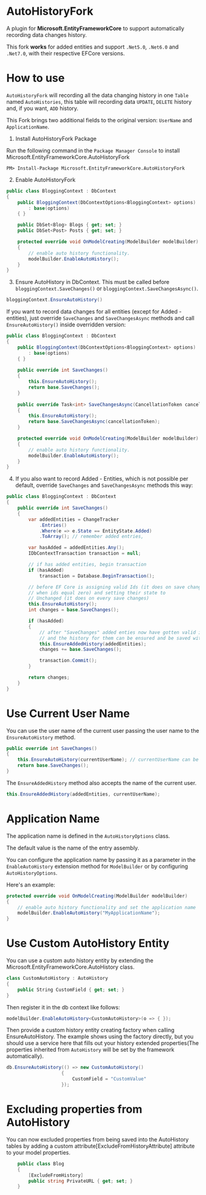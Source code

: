 # AutoHistoryFork
A plugin for **Microsoft.EntityFrameworkCore** to support automatically recording data changes history.

This fork **works** for added entities and support `.Net5.0`, `.Net6.0` and `.Net7.0`, with their respective EFCore versions.

# How to use

`AutoHistoryFork` will recording all the data changing history in one `Table` named `AutoHistories`, this table will recording data
`UPDATE`, `DELETE` history and, if you want, `ADD` history.

This Fork brings two additional fields to the original version: `UserName` and `ApplicationName`.

1. Install AutoHistoryFork Package

Run the following command in the `Package Manager Console` to install Microsoft.EntityFrameworkCore.AutoHistoryFork

`PM> Install-Package Microsoft.EntityFrameworkCore.AutoHistoryFork`

2. Enable AutoHistoryFork

```csharp
public class BloggingContext : DbContext
{
    public BloggingContext(DbContextOptions<BloggingContext> options)
        : base(options)
    { }

    public DbSet<Blog> Blogs { get; set; }
    public DbSet<Post> Posts { get; set; }

    protected override void OnModelCreating(ModelBuilder modelBuilder)
    {
        // enable auto history functionality.
        modelBuilder.EnableAutoHistory();
    }
}
```

3. Ensure AutoHistory in DbContext. This must be called before `bloggingContext.SaveChanges()` or `bloggingContext.SaveChangesAsync()`.

```csharp
bloggingContext.EnsureAutoHistory()
```

If you want to record data changes for all entities (except for Added - entities), just override `SaveChanges` and `SaveChangesAsync` methods and call `EnsureAutoHistory()` inside overridden version:
```csharp
public class BloggingContext : DbContext
{
    public BloggingContext(DbContextOptions<BloggingContext> options)
        : base(options)
    { }
    
    public override int SaveChanges()
    {
        this.EnsureAutoHistory();
        return base.SaveChanges();
    }
    
    public override Task<int> SaveChangesAsync(CancellationToken cancellationToken = new CancellationToken())
    {
        this.EnsureAutoHistory();
        return base.SaveChangesAsync(cancellationToken);
    }

    protected override void OnModelCreating(ModelBuilder modelBuilder)
    {
        // enable auto history functionality.
        modelBuilder.EnableAutoHistory();
    }
}
```
4. If you also want to record Added - Entities, which is not possible per default, override `SaveChanges` and `SaveChangesAsync` methods this way:
```csharp
public class BloggingContext : DbContext
{
    public override int SaveChanges()
    {
        var addedEntities = ChangeTracker
            .Entries()
            .Where(e => e.State == EntityState.Added)
            .ToArray(); // remember added entries,

        var hasAdded = addedEntities.Any();
        IDbContextTransaction transaction = null;

        // if has added entities, begin transaction
        if (hasAdded)
            transaction = Database.BeginTransaction();

        // before EF Core is assigning valid Ids (it does on save changes, 
        // when ids equal zero) and setting their state to 
        // Unchanged (it does on every save changes)
        this.EnsureAutoHistory();
        int changes = base.SaveChanges();

        if (hasAdded)
        {
            // after "SaveChanges" added enties now have gotten valid ids (if it was necessary)
            // and the history for them can be ensured and be saved with another "SaveChanges"
            this.EnsureAddedHistory(addedEntities);
            changes += base.SaveChanges();

            transaction.Commit();
        }

        return changes;
    }   
}
```

# Use Current User Name

You can use the user name of the current user passing the user name to the `EnsureAutoHistory` method.

```csharp
public override int SaveChanges()
{
    this.EnsureAutoHistory(currentUserName); // currentUserName can be a field of the DbContext
    return base.SaveChanges();
}
```

The `EnsureAddedHistory` method also accepts the name of the current user.

```csharp
this.EnsureAddedHistory(addedEntities, currentUserName);
```

# Application Name

The application name is defined in the `AutoHistoryOptions` class.

The default value is the name of the entry assembly.

You can configure the application name by passing it as a parameter in the `EnableAutoHistory` extension method for
`ModelBuilder` or by configuring `AutoHistoryOptions`.

Here's an example:

```csharp
protected override void OnModelCreating(ModelBuilder modelBuilder)
{
    // enable auto history functionality and set the application name
    modelBuilder.EnableAutoHistory("MyApplicationName");
}
```

# Use Custom AutoHistory Entity
You can use a custom auto history entity by extending the Microsoft.EntityFrameworkCore.AutoHistory class.

```csharp
class CustomAutoHistory : AutoHistory
{
    public String CustomField { get; set; }
}
```

Then register it in the db context like follows:
```csharp
modelBuilder.EnableAutoHistory<CustomAutoHistory>(o => { });
```

Then provide a custom history entity creating factory when calling EnsureAutoHistory. The example shows using the
factory directly, but you should use a service here that fills out your history extended properties(The properties inherited from `AutoHistory` will be set by the framework automatically).
```csharp
db.EnsureAutoHistory(() => new CustomAutoHistory()
                    {
                        CustomField = "CustomValue"
                    });
```

# Excluding properties from AutoHistory
You can now excluded properties from being saved into the AutoHistory tables by adding a custom attribute[ExcludeFromHistoryAttribute] attribute to your model properties. 


```csharp
    public class Blog
    {        
        [ExcludeFromHistory]
        public string PrivateURL { get; set; }
    }
```
